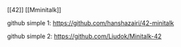 [[42]] [[Mminitalk]]

github simple 1: https://github.com/hanshazairi/42-minitalk

github simple 2: https://github.com/Liudok/Minitalk-42

